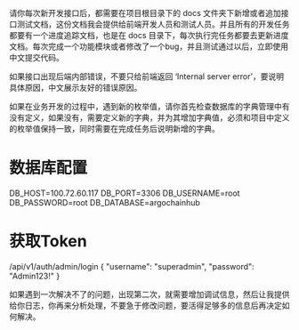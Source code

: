 请你每次新开发接口后，都需要在项目根目录下的 docs 文件夹下新增或者追加接口测试文档，这份文档我会提供给前端开发人员和测试人员。并且所有的开发任务都要有一个进度追踪文档，也是在 docs 目录下，每次执行完任务都要去更新进度文档。每次完成一个功能模块或者修改了一个bug，并且测试通过以后，立即使用中文提交代码。

如果接口出现后端内部错误，不要只给前端返回 ‘Internal server error’，要说明具体原因，中文展示友好的错误原因。

如果在业务开发的过程中，遇到新的枚举值，请你首先检查数据库的字典管理中有没有定义，如果没有，需要定义新的字典，并为其增加字典值，必须和项目中定义的枚举值保持一致，同时需要在完成任务后说明新增的字典。

# 数据库配置
DB_HOST=100.72.60.117
DB_PORT=3306
DB_USERNAME=root
DB_PASSWORD=root
DB_DATABASE=argochainhub

# 获取Token
/api/v1/auth/admin/login
{
  "username": "superadmin",
  "password": "Admin123!"
}

如果遇到一次解决不了的问题，出现第二次，就需要增加调试信息，然后让我提供给你日志，你再来分析处理，不要急于修改问题，要活得足够多的信息后再决定如何解决。